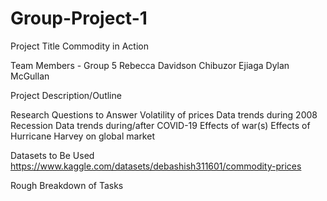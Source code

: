 # Group-Project-1

Project Title
    Commodity in Action

Team Members - Group 5
    Rebecca Davidson
    Chibuzor Ejiaga
    Dylan McGullan

Project Description/Outline


Research Questions to Answer
    Volatility of prices
        Data trends during 2008 Recession
        Data trends during/after COVID-19
        Effects of war(s)
        Effects of Hurricane Harvey on global market
    

Datasets to Be Used
    https://www.kaggle.com/datasets/debashish311601/commodity-prices

Rough Breakdown of Tasks